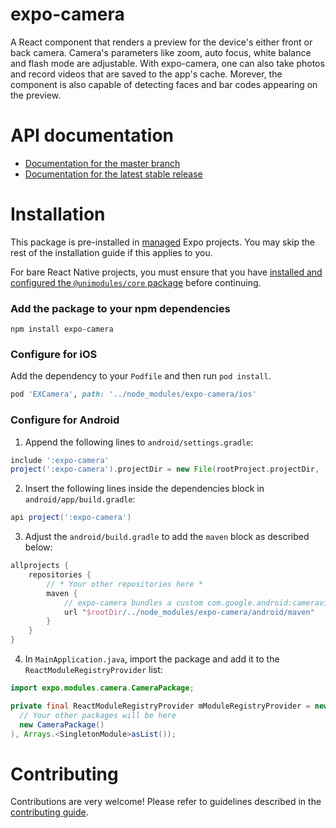 # expo-camera

A React component that renders a preview for the device's either front or back camera. Camera's parameters like zoom, auto focus, white balance and flash mode are adjustable. With expo-camera, one can also take photos and record videos that are saved to the app's cache. Morever, the component is also capable of detecting faces and bar codes appearing on the preview.

# API documentation

- [Documentation for the master branch](https://github.com/expo/expo/blob/master/docs/pages/versions/unversioned/sdk/camera.md)
- [Documentation for the latest stable release](https://docs.expo.io/versions/latest/sdk/camera/)

# Installation

This package is pre-installed in [managed](https://docs.expo.io/versions/latest/introduction/managed-vs-bare/) Expo projects. You may skip the rest of the installation guide if this applies to you.

For bare React Native projects, you must ensure that you have [installed and configured the `@unimodules/core` package](https://github.com/unimodules/core) before continuing.

### Add the package to your npm dependencies

```
npm install expo-camera
```

### Configure for iOS

Add the dependency to your `Podfile` and then run `pod install`.

```ruby
pod 'EXCamera', path: '../node_modules/expo-camera/ios'
```

### Configure for Android

1. Append the following lines to `android/settings.gradle`:

```gradle
include ':expo-camera'
project(':expo-camera').projectDir = new File(rootProject.projectDir, '../node_modules/expo-camera/android')
```

2. Insert the following lines inside the dependencies block in `android/app/build.gradle`:
```gradle
api project(':expo-camera')
```

3. Adjust the `android/build.gradle` to add the `maven` block as described below:
```gradle
allprojects {
    repositories {
        // * Your other repositories here *
        maven {
            // expo-camera bundles a custom com.google.android:cameraview
            url "$rootDir/../node_modules/expo-camera/android/maven"
        }
    }
}
```

4. In `MainApplication.java`, import the package and add it to the `ReactModuleRegistryProvider` list:
```java
import expo.modules.camera.CameraPackage;
```
```java
private final ReactModuleRegistryProvider mModuleRegistryProvider = new ReactModuleRegistryProvider(Arrays.<Package>asList(
  // Your other packages will be here
  new CameraPackage()
), Arrays.<SingletonModule>asList());
```

# Contributing

Contributions are very welcome! Please refer to guidelines described in the [contributing guide]( https://github.com/expo/expo#contributing).
